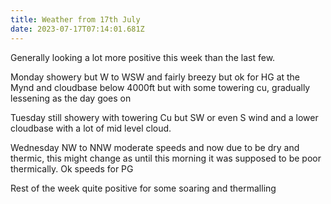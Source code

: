 ```yaml
---
title: Weather from 17th July
date: 2023-07-17T07:14:01.681Z
---
```

Generally looking a lot more positive this week than the last few.

Monday showery but W to WSW and fairly breezy but ok for HG at the Mynd and cloudbase below 4000ft but with some towering cu, gradually lessening as the day goes on

Tuesday still showery with towering Cu but SW or even S wind and a lower cloudbase with a lot of mid level cloud.

Wednesday NW to NNW moderate speeds and now due to be dry and thermic, this might change as until this morning it was supposed to be poor thermically.  Ok speeds for PG

Rest of the week quite positive for some soaring and thermalling